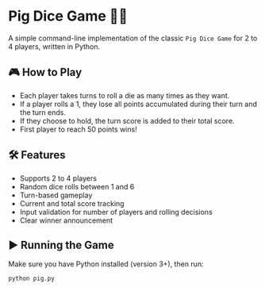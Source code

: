 # Pig Dice Game 🐷🎲

A simple command-line implementation of the classic `Pig Dice Game` for 2 to 4 players, written in Python.

## 🎮 How to Play

- Each player takes turns to roll a die as many times as they want.
- If a player rolls a 1, they lose all points accumulated during their turn and the turn ends.
- If they choose to hold, the turn score is added to their total score.
- First player to reach 50 points wins!

## 🛠 Features

- Supports 2 to 4 players
- Random dice rolls between 1 and 6
- Turn-based gameplay
- Current and total score tracking
- Input validation for number of players and rolling decisions
- Clear winner announcement

## ▶️ Running the Game

Make sure you have Python installed (version 3+), then run:

```bash
python pig.py
```
